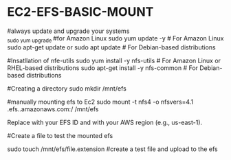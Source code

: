 # EC2-EFS-BASIC-MOUNT
#always update and upgrade your systems <br>
 <sub> sudo yum upgrade </sub> #for Amazon Linux
 sudo yum update -y  # For Amazon Linux
 sudo apt-get update or sudo apt update  # For Debian-based distributions
 
#Insatllation of nfe-utils
sudo yum install -y nfs-utils  # For Amazon Linux or RHEL-based distributions
sudo apt-get install -y nfs-common  # For Debian-based distributions


#Creating a directory
sudo mkdir /mnt/efs

#manually mounting efs to Ec2
sudo mount -t nfs4 -o nfsvers=4.1 <FileSystemID>.efs.<region>.amazonaws.com:/ /mnt/efs

Replace <FileSystemID> with your EFS ID and <region> with your AWS region (e.g., us-east-1).

#Create a file to test the mounted efs

sudo touch /mnt/efs/file.extension  #create a test file and upload to the efs 
